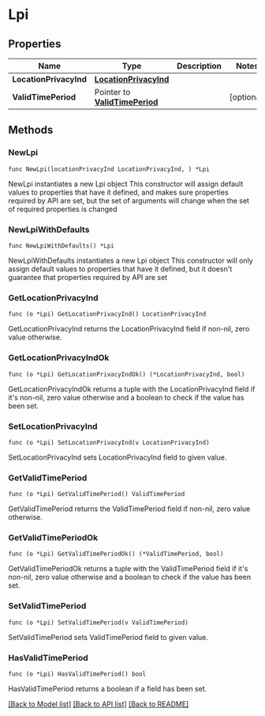 # Lpi

## Properties

Name | Type | Description | Notes
------------ | ------------- | ------------- | -------------
**LocationPrivacyInd** | [**LocationPrivacyInd**](LocationPrivacyInd.md) |  | 
**ValidTimePeriod** | Pointer to [**ValidTimePeriod**](ValidTimePeriod.md) |  | [optional] 

## Methods

### NewLpi

`func NewLpi(locationPrivacyInd LocationPrivacyInd, ) *Lpi`

NewLpi instantiates a new Lpi object
This constructor will assign default values to properties that have it defined,
and makes sure properties required by API are set, but the set of arguments
will change when the set of required properties is changed

### NewLpiWithDefaults

`func NewLpiWithDefaults() *Lpi`

NewLpiWithDefaults instantiates a new Lpi object
This constructor will only assign default values to properties that have it defined,
but it doesn't guarantee that properties required by API are set

### GetLocationPrivacyInd

`func (o *Lpi) GetLocationPrivacyInd() LocationPrivacyInd`

GetLocationPrivacyInd returns the LocationPrivacyInd field if non-nil, zero value otherwise.

### GetLocationPrivacyIndOk

`func (o *Lpi) GetLocationPrivacyIndOk() (*LocationPrivacyInd, bool)`

GetLocationPrivacyIndOk returns a tuple with the LocationPrivacyInd field if it's non-nil, zero value otherwise
and a boolean to check if the value has been set.

### SetLocationPrivacyInd

`func (o *Lpi) SetLocationPrivacyInd(v LocationPrivacyInd)`

SetLocationPrivacyInd sets LocationPrivacyInd field to given value.


### GetValidTimePeriod

`func (o *Lpi) GetValidTimePeriod() ValidTimePeriod`

GetValidTimePeriod returns the ValidTimePeriod field if non-nil, zero value otherwise.

### GetValidTimePeriodOk

`func (o *Lpi) GetValidTimePeriodOk() (*ValidTimePeriod, bool)`

GetValidTimePeriodOk returns a tuple with the ValidTimePeriod field if it's non-nil, zero value otherwise
and a boolean to check if the value has been set.

### SetValidTimePeriod

`func (o *Lpi) SetValidTimePeriod(v ValidTimePeriod)`

SetValidTimePeriod sets ValidTimePeriod field to given value.

### HasValidTimePeriod

`func (o *Lpi) HasValidTimePeriod() bool`

HasValidTimePeriod returns a boolean if a field has been set.


[[Back to Model list]](../README.md#documentation-for-models) [[Back to API list]](../README.md#documentation-for-api-endpoints) [[Back to README]](../README.md)


